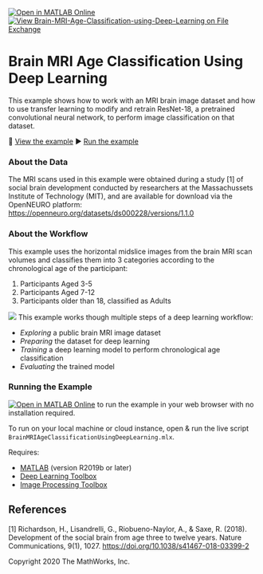 [![Open in MATLAB Online](https://www.mathworks.com/images/responsive/global/open-in-matlab-online.svg)](https://matlab.mathworks.com/open/github/v1?repo=matlab-deep-learning/Brain-MRI-Age-Classification-using-Deep-Learning&file=BrainMRIAgeClassificationUsingDeepLearning.mlx) [![View Brain-MRI-Age-Classification-using-Deep-Learning on File Exchange](https://www.mathworks.com/matlabcentral/images/matlab-file-exchange.svg)](https://www.mathworks.com/matlabcentral/fileexchange/74941-brain-mri-age-classification-using-deep-learning)

# **Brain MRI Age Classification Using Deep Learning**

This example shows how to work with an MRI brain image dataset and how to use transfer learning to modify and retrain ResNet-18, a pretrained convolutional neural network, to perform image classification on that dataset.

👀 [View the example](https://viewer.mathworks.com/?viewer=live_code&url=https%3A%2F%2Fwww.mathworks.com%2Fmatlabcentral%2Fmlc-downloads%2Fdownloads%2Fcb382fe4-455d-46c6-a137-a396f1cfffd7%2F9f0a19d9-cbba-4729-ad85-29a073fa2b54%2Ffiles%2FBrainMRIAgeClassificationUsingDeepLearning.mlx&embed=web) ▶️ [Run the example](https://matlab.mathworks.com/open/github/v1?repo=matlab-deep-learning/Brain-MRI-Age-Classification-using-Deep-Learning&file=BrainMRIAgeClassificationUsingDeepLearning.mlx)

### About the Data
The MRI scans used in this example were obtained during a study \[1\] of social brain development conducted by researchers at the Massachussets Institute of Technology (MIT), and are available for download via the OpenNEURO platform:
    https://openneuro.org/datasets/ds000228/versions/1.1.0

### About the Workflow 
This example uses the horizontal midslice images from the brain MRI scan volumes and classifies them into 3 categories according to the chronological age of the participant:
1. Participants Aged 3-5
2. Participants Aged 7-12
3. Participants older than 18, classified as Adults

![](images/overview.png)
This example works though multiple steps of a deep learning workflow:
- _Exploring_ a public brain MRI image dataset
- _Preparing_ the dataset for deep learning
- _Training_ a deep learning model to perform chronological age classification
- _Evaluating_ the trained model

### **Running the Example**
[![Open in MATLAB Online](https://www.mathworks.com/images/responsive/global/open-in-matlab-online.svg)](https://matlab.mathworks.com/open/github/v1?repo=matlab-deep-learning/Brain-MRI-Age-Classification-using-Deep-Learning&file=BrainMRIAgeClassificationUsingDeepLearning.mlx) to run the example in your web browser with no installation required. 

To run on your local machine or cloud instance, open &  run the live script `BrainMRIAgeClassificationUsingDeepLearning.mlx`. 

Requires:
- [MATLAB](https://www.mathworks.com/products/matlab.html) (version R2019b or later)
- [Deep Learning Toolbox](https://www.mathworks.com/products/deep-learning.html)
- [Image Processing Toolbox](https://www.mathworks.com/products/image.html)

## **References**
\[1\] Richardson, H., Lisandrelli, G., Riobueno-Naylor, A., & Saxe, R. (2018). Development of the social brain from age three to twelve years. Nature Communications, 9(1), 1027. https://doi.org/10.1038/s41467-018-03399-2

Copyright 2020 The MathWorks, Inc.
